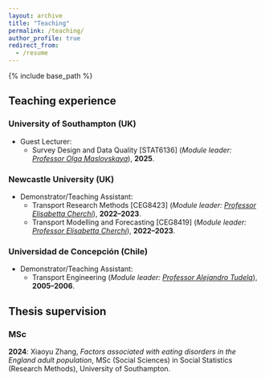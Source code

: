 ```yaml
---
layout: archive
title: "Teaching"
permalink: /teaching/
author_profile: true
redirect_from:
  - /resume
---
```


{% include base_path %}

## Teaching experience

### University of Southampton (UK)
* Guest Lecturer:
  * Survey Design and Data Quality [STAT6136] (*Module leader: [Professor Olga Maslovskaya](https://www.southampton.ac.uk/people/5wzzpw/doctor-olga-maslovskaya)*), **2025**.

### Newcastle University (UK)
* Demonstrator/Teaching Assistant:
  * Transport Research Methods [CEG8423] (*Module leader: [Professor Elisabetta Cherchi](https://nyuad.nyu.edu/en/academics/divisions/engineering/faculty/elisabetta-cherchi.html)*), **2022–2023**.
  * Transport Modelling and Forecasting [CEG8419] (*Module leader: [Professor Elisabetta Cherchi](https://nyuad.nyu.edu/en/academics/divisions/engineering/faculty/elisabetta-cherchi.html)*), **2022–2023**.

### Universidad de Concepción (Chile)
* Demonstrator/Teaching Assistant:
  * Transport Engineering (*Module leader: [Professor Alejandro Tudela](https://fi.udec.cl/academicos/alejandro-tudela-r/)*), **2005–2006**.

## Thesis supervision

### MSc

**2024**: Xiaoyu Zhang, *Factors associated with eating disorders in the England adult population*, MSc (Social Sciences) in Social Statistics (Research Methods), University of Southampton. 
